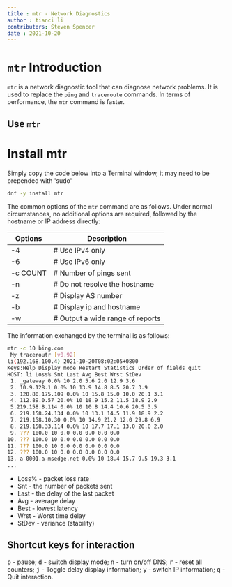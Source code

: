 ```yaml
---
title : mtr - Network Diagnostics
author : tianci li
contributors: Steven Spencer
date : 2021-10-20
---
```


#  `mtr` Introduction

`mtr` is a network diagnostic tool that can diagnose network problems. It is used to replace the `ping` and `traceroute` commands. In terms of performance, the `mtr` command is faster.

##  Use `mtr`


# Install mtr 
Simply copy the code below into a Terminal window, it may need to be prepended with 'sudo'
```bash
dnf -y install mtr
```

The common options of the `mtr` command are as follows. Under normal circumstances, no additional options are required, followed by the hostname or IP address directly:

|Options|Description|
|---|---|
|-4 |# Use IPv4 only|
|-6 |# Use IPv6 only|
|-c COUNT |# Number of pings sent|
|-n |# Do not resolve the hostname|
|-z |# Display AS number|
|-b |# Display ip and hostname|
|-w |# Output a wide range of reports|

The information exchanged by the terminal is as follows:

```bash
mtr -c 10 bing.com
 My traceroutr [v0.92]
li(192.168.100.4) 2021-10-20T08:02:05+0800
Keys:Help Display mode Restart Statistics Order of fields quit
HOST: li Loss% Snt Last Avg Best Wrst StDev
 1. _gateway 0.0% 10 2.0 5.6 2.0 12.9 3.6
 2. 10.9.128.1 0.0% 10 13.9 14.8 8.5 20.7 3.9
 3. 120.80.175.109 0.0% 10 15.8 15.0 10.0 20.1 3.1
 4. 112.89.0.57 20.0% 10 18.9 15.2 11.5 18.9 2.9
 5.219.158.8.114 0.0% 10 10.8 14.4 10.6 20.5 3.5
 6. 219.158.24.134 0.0% 10 13.1 14.5 11.9 18.9 2.2
 7. 219.158.10.30 0.0% 10 14.9 21.2 12.0 29.8 6.9
 8. 219.158.33.114 0.0% 10 17.7 17.1 13.0 20.0 2.0
 9. ??? 100.0 10 0.0 0.0 0.0 0.0 0.0
10. ??? 100.0 10 0.0 0.0 0.0 0.0 0.0
11. ??? 100.0 10 0.0 0.0 0.0 0.0 0.0
12. ??? 100.0 10 0.0 0.0 0.0 0.0 0.0
13. a-0001.a-msedge.net 0.0% 10 18.4 15.7 9.5 19.3 3.1
...
```

* Loss% - packet loss rate
* Snt - the number of packets sent
* Last - the delay of the last packet
* Avg - average delay
* Best - lowest latency
* Wrst - Worst time delay
* StDev - variance (stability)

##  Shortcut keys for interaction
<kbd>p</kbd> - pause;
<kbd>d</kbd> - switch display mode;
<kbd>n</kbd> - turn on/off DNS;
<kbd>r</kbd> - reset all counters;
<kbd>j</kbd> - Toggle delay display information;
<kbd>y</kbd> - switch IP information;
<kbd>q</kbd> - Quit interaction.

